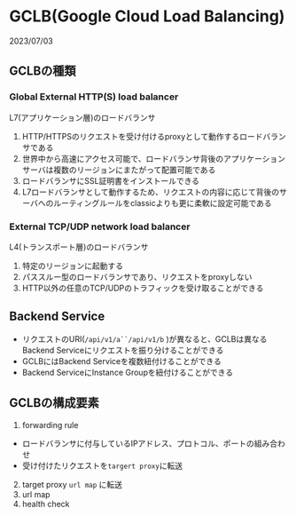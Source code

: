 # GCLB(Google Cloud Load Balancing)
2023/07/03

## GCLBの種類
### Global External HTTP(S) load balancer
L7(アプリケーション層)のロードバランサ
1. HTTP/HTTPSのリクエストを受け付けるproxyとして動作するロードバランサである
2. 世界中から高速にアクセス可能で、ロードバランサ背後のアプリケーションサーバは複数のリージョンにまたがって配置可能である
3. ロードバランサにSSL証明書をインストールできる
4. L7ロードバランサとして動作するため、リクエストの内容に応じて背後のサーバへのルーティングルールをclassicよりも更に柔軟に設定可能である

### External TCP/UDP network load balancer
L4(トランスポート層)のロードバランサ
1. 特定のリージョンに起動する
2. パススルー型のロードバランサであり、リクエストをproxyしない
3. HTTP以外の任意のTCP/UDPのトラフィックを受け取ることができる

## Backend Service
- リクエストのURI(`/api/v1/a``/api/v1/b` )が異なると、GCLBは異なるBackend Serviceにリクエストを振り分けることができる
- GCLBにはBackend Serviceを複数紐付けることができる
- Backend ServiceにInstance Groupを紐付けることができる

## GCLBの構成要素
1. forwarding rule
- ロードバランサに付与しているIPアドレス、プロトコル、ポートの組み合わせ
- 受け付けたリクエストを`targert proxy`に転送
2. target proxy
`url map` に転送
3. url map
4. health check 